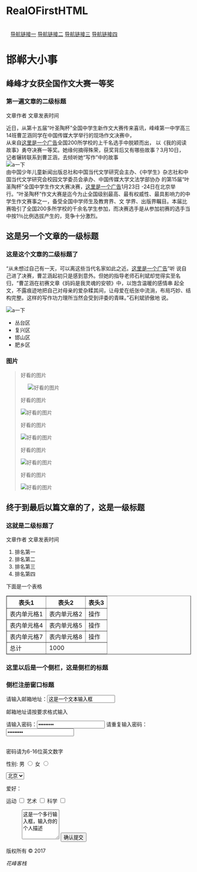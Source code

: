 # RealOFirstHTML
<html>
<head>
  <title>第一个网页</title>
  <meta>
  <link>
  <div id="navigation">
    <a href="#">导航链接一</a>
    <a href="#">导航链接二</a>
    <a href="#">导航链接三</a>
    <a href="#">导航链接四</a> 
   </div>
  <style>
    head{
      background:black
    }
  #navigation{
    float:right;
  }
  </style>
</head>
<body>
  <h1>邯郸大小事</h1>
  <div>
   <h2>峰峰才女获全国作文大赛一等奖</h2>
    <h3>第一遍文章的二级标题</h3>
    <p>文章作者 文章发表时间</p>
    <p> 近日，从第十五届“叶圣陶杯”全国中学生新作文大赛传来喜讯，峰峰第一中学高三14班曹芷涵同学在中国传媒大学举行的现场作文决赛中，<br>
    从来自<a href="http://ife.baidu.com" title="百度前端技术学院">这里是一个广告</a>全国200所学校的上千名选手中脱颖而出，
    以《我的阅读故事》勇夺决赛一等奖。她缘何摘得殊荣，获奖背后又有哪些故事？3月10日，  <br>
    记者辗转联系到曹芷涵，去倾听她“写作”中的故事<br>
    <img src="http://cms-bucket.nosdn.127.net/catchpic/c/cc/cccfa72ebe4dbfa274f3f0daf7d51af4.jpg?imageView&thumbnail=550x0" title="a一下"><br>
    由中国少年儿童新闻出版总社和中国当代文学研究会主办、《中学生》杂志社和中国当代文学研究会校园文学委员会承办、中国传媒大学文法学部协办
    的第15届“叶圣陶杯”全国中学生作文大赛决赛，<a href="http://ife.baidu.com" target="_blank" title="百度前端技术学院">这里是一个广告</a>1月23日
    -24日在北京举行。“叶圣陶杯”作文大赛是迄今为止全国级别最高、最有权威性、最具影响力的中学生作文赛事之一，备受全国中学师生及教育界、文
    学界、出版界瞩目。本届比赛吸引了全国200多所学校的千余名学生参加，而决赛选手是从参加初赛的选手当中按1％比例选拔产生的，竞争十分激烈。<br>
    </p>
  </div>
  <div>
    <h2>这是另一个文章的一级标题</h2>
    <h3>这是这个文章的二级标题了</h3>
    <p>“从未想过自己有一天，可以离这些当代名家如此之近。<a href="http://ife.baidu.com" title="百度前端技术学院">这里是一个广告</a>”听
    说自己进了决赛，曹芷涵起初只是感到意外。但她的指导老师石利斌却觉得实至名归，“曹芷涵在初赛文章《妈妈是我灵魂的安顿》中，以饱含温暖的感情串
    起全文，不露痕迹地把自己对母亲的爱杂糅其间，让母爱在纸张中流淌，布局巧妙、结构完整。这样的写作功力理所当然会受到评委的青睐。”石利斌骄傲地
    说。</p>
    <img src="http://cms-bucket.nosdn.127.net/catchpic/e/ec/ec5723dbde39edcb9c5efb698da4c5f1.jpg?imageView&thumbnail=550x0" title="a一下"><br>
    <ul>
      <li>丛台区</li>
      <li>复兴区</li>
      <li>邯山区</li>
      <li>肥乡区</li>
    </ul>
    <h3>图片</h3>
    <blockquote>
      <p>好看的图片</p>
      <img src="http://cms-bucket.nosdn.127.net/284eaeed0fed4330816518224168d69620170313081651.png？imageView&thumbnail=550x0"alt="好看的图片" title="这是一个植树的节日">
      <p>好看的图片</p>
      <img src="http://cms-bucket.nosdn.127.net/284eaeed0fed4330816518224168d69620170313081651.png?imageView&thumbnail=550x0"alt="好看的图片" title="这是一个植树的节日">
      <p>好看的图片</p>
      <img src="http://cms-bucket.nosdn.127.net/284eaeed0fed4330816518224168d69620170313081651.png?imageView&thumbnail=550x0"alt="好看的图片" title="这是一个植树的节日">
      <p>好看的图片</p>
      <img src="http://cms-bucket.nosdn.127.net/284eaeed0fed4330816518224168d69620170313081651.png?imageView&thumbnail=550x0"alt="好看的图片" title="这是一个植树的节日">
      <p>好看的图片</p>
      <img src="http://cms-bucket.nosdn.127.net/284eaeed0fed4330816518224168d69620170313081651.png?imageView&thumbnail=550x0"alt="好看的图片" title="这是一个植树的节日">
    </blockquote>
  </div>
  <div>
    <h2>终于到最后以篇文章的了，这是一级标题</h2>
    <h3>这就是二级标题了</h3>
    <p>文章作者 文章发表时间</p>
    <ol>
      <li>排名第一</li>
      <li>排名第二</li>
      <li>排名第三</li>
      <li>排名第四</li>
    </ol>
    <p>下面是一个表格</p>
    <table  summary="这只是一个表格的展示" border="1">
        <tbody>
          <tr>
            <th>表头1</th>
            <th>表头2</th>
            <th>表头3</th>
          </tr>
          <tr>
            <td>表内单元格1</td>
            <td>表内单元格2</td>
            <td><a herf="#">操作</a></td>
          </tr>
          <tr>
            <td>表内单元格4</td>
            <td>表内单元格5</td>
            <td><a herf="#">操作</a></td>
          </tr>
          <tr>
            <td>表内单元格7</td>
            <td>表内单元格8</td>
            <td><a herf="#">操作</a></td>
          </tr>
        </tbody>
        <tfoot>
          <tr>
            <td>总计</td>
            <td colspan="2">1000</td>
          </tr>
        </tfoot>
    </table>
  </div>
  <aside>
      <div>
        <h3>这里以后是一个侧栏，这是侧栏的标题</h3>
        <h3>侧栏注册窗口标题</h3>
        <form method="post" action="save.php">
          请输入邮箱地址：<input type="text" name="邮箱" value="这是一个文本输入框"/><br>
        </form>
        <p>邮箱地址请按要求格式输入</p>
        <form method="post" action="save.php">
          请输入密码：<input type="password" name="密码" value="这是一个文本输入框"/> 请重复输入密码：<input type="password" name="密码" value="这是一个文本输入框"/><br><br>
        </form>
        <p>密码请为6-16位英文数字</p>
      </div>
      <div>
        <form action="save.php" method="post" >
           <label>性别:</label>
           <label>男</label>
           <input type="radio" value="1"  name="gender" />
           <label>女</label>
           <input type="radio" value="2"  name="gender" />
        </form>
        <select>
          <option value="北京">北京</option>
          <option value="上海">上海</option>
          <option value="邯郸">邯郸</option>
        </select>
        <form>
            <p>爱好：</p>
            <label for="运动">运动</label>
            <input type="checkbox" name="爱好" id="运动" />
            <label for="艺术">艺术</label>
            <input type="checkbox" name="爱好" id="艺术" />
            <label for="科学">科学</label>
            <input type="checkbox" name="爱好" id="科学" />
        </form>
        <form action="save.php" method="post">
            <textarea cols="10" rows="5">这是一个多行输入框，输入你的个人描述</textarea>
            <input type="submit" value="确认提交">
        </form>
      </div>
   </aside>
   <footer>
      <p>版权所有&nbsp;&copy;&nbsp;2017 </p>
      <address>花峰客栈</address>
    </footer>
 </body>

</html>
